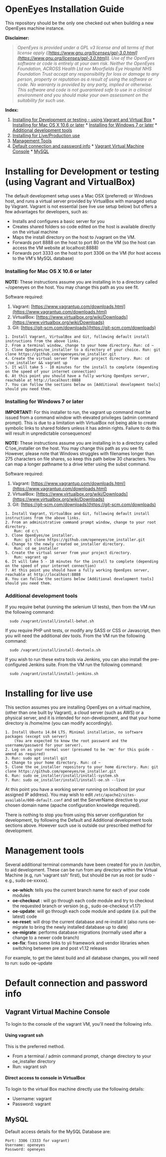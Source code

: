 # OpenEyes Installation Guide

This repository should be the only one checked out when building a new OpenEyes machine instance.

**Disclaimer:**
> _OpenEyes is provided under a GPL v3 license and all terms of that license apply ([https://www.gnu.org/licenses/gpl-3.0.html](https://www.gnu.org/licenses/gpl-3.0.html)).
> Use of the OpenEyes software or code is entirely at your own risk. Neither the OpenEyes Foundation, ACROSS Health Ltd
> nor Moorfields Eye Hospital NHS Foundation Trust accept any responsibility for loss or damage to any person, property or
> reputation as a result of using the software or code. No warranty is provided by any party, implied or
> otherwise. This software and code is not guaranteed safe to use in a clinical environment and you
> should make your own assessment on the suitability for such use._

**Index:**

  1. [Installing for Development or testing - using Vagrant and Virtual Box](#installing-for-development-using-vagrant-and-virtualbox)
    * [Installing for Mac OS X 10.6 or later](#installing-for-mac-os-x-106-or-later)
    * [Installing for Windows 7 or later](#installing-for-windows-7-or-later)
    * [Additional development tools](#additional-development-tools)
  2. [Installing for Live/Production use](#installing-for-live-use)
  3. [Management Tools](#management-tools)
  4. [Default connection and password info](#default-connection-and-password-info)
    * [Vagrant Virtual Machine Console](#vagrant-virtual-machine-console)
    * [MySQL](#mysql)

# Installing for Development or testing (using Vagrant and VirtualBox)

The default development setup uses a Mac OSX (preferred) or Windows host, and runs a virtual server provided by VirtualBox with managed setup by Vagrant. Vagrant is not essential (see live use setup below) but offers a few advantages for developers, such as:

+ Installs and configures a basic server for you
+ Creates shared folders so code edited on the host is available directly on the virtual machine
+ Maps the install directory on the host to /vagrant on the VM.
+ Forwards port 8888 on the host to port 80 on the VM (so the host can access the VM website at localhost:8888)
+ Forwards port 3333 on the host to port 3306 on the VM (for host access to the VM's MySQL database)


### Installing for Mac OS X 10.6 or later

**NOTE:** These instructions assume you are installing in to a directory called ~/openeyes on the host. You may change this path as you see fit.

Software required:

1. Vagrant: [https://www.vagrantup.com/downloads.html](https://www.vagrantup.com/downloads.html)
2. VirtualBox: [https://www.virtualbox.org/wiki/Downloads](https://www.virtualbox.org/wiki/Downloads)
3. Git: [https://git-scm.com/downloads](https://git-scm.com/downloads)


```
1. Install Vagrant, VirtualBox and Git, following default install instructions from the above links.
2. From a terminal window, change to your home directory. Run: cd ~
3. Clone OpenEyes/oe_installer to a directory of your choice. Run: git clone https://github.com/openeyes/oe_installer.git
4. Create the virtual server from your project directory. Run: cd ~/oe_installer && vagrant up
5. It will take 5 - 10 minutes for the install to complete (depending on the speed of your internet connection)
6. At this point you should have a fully working OpenEyes server, reachable at http://localhost:8888
7. You can follow the sections below on [Additional development tools] should you need them.
```




### Installing for Windows 7 or later
**IMPORTANT:** For this installer to run, the vagrant up command must be issued from a command window with elevated privileges (admin command prompt). This is due to a limitation with VirtualBox not being able to create symbolic links to shared folders unless it has admin rights. Failure to do this will result in unpredictable consequences!

**NOTE:** These instructions assume you are installing in to a directory called C:\oe_installer on the host. You may change this path as you see fit. However, please note that Windows struggles with filenames longer than 275 characters on file shares, so keep this path below 30 characters. You can map a longer pathname to a drive letter using the subst command.

Software required:

1. Vagrant: [https://www.vagrantup.com/downloads.html](https://www.vagrantup.com/downloads.html)
2. VirtualBox: [https://www.virtualbox.org/wiki/Downloads](https://www.virtualbox.org/wiki/Downloads)
3. Git: [https://git-scm.com/downloads](https://git-scm.com/downloads)

```
1. Install Vagrant, VirtualBox and Git, following default install instructions from the above links.
2. From an administrative command prompt window, change to your root directory.
    Run: cd c:\
3. Clone OpenEyes/oe_installer.
    Run: git clone https://github.com/openeyes/oe_installer.git
4. Change to the newly created oe_installer directory.
    Run: cd oe_installer
5. Create the virtual server from your project directory.
    Run: vagrant up
6. It will take 5 - 10 minutes for the install to complete (depending on the speed of your internet connection)
7. At this point you should have a fully working OpenEyes server, reachable at http://localhost:8888
8. You can follow the sections below [Additional development tools] should you need them.
```


### Additional development tools

If you require behat (running the selenium UI tests), then from the VM run the following command:

```
  sudo /vagrant/install/install-behat.sh
```

If you require PHP unit tests, or modify any SASS or CSS or Javascript, then you will need the additional dev tools. From the
VM run the following command:

```
  sudo /vagrant/install/install-devtools.sh
```


If you wish to run these extra tools via Jenkins, you can also install the pre-configured Jenkins suite. From the
VM run the following command:

```
  sudo /vagrant/install/install-jenkins.sh
```


# Installing for live use

This section assumes you are installing OpenEyes on a virtual machine, (other than one built by Vagrant), a cloud server (such as AWS) or a
physical server, and it is intended for non-development, and that your home directory is /home/me (you can modify accordingly).

```
1. Install Ubuntu 14.04 LTS. Minimal installation, no software packages (except ssh server)
    (You are expected to know the root password and the username/password for your server).
2. Log on as your normal user (presumed to be 'me' for this guide - amend as required)
3. Run: sudo apt install git
4. Change to your home directory. Run: cd ~
5. Clone the oe_installer repository to your home directory. Run: git clone https://github.com/openeyes/oe_installer.git
6. Run: sudo oe_installer/install/install-system.sh
7. Run: sudo oe_installer/install/install-oe.sh --live
```

At this point you have a working server running on localhost (or your assigned IP address). You may wish to edit `/etc/apache2/sites-available/000-default.conf`
and set the ServerName directive to your chosen domain name (apache configuration knowledge required).

There is nothing to stop you from using this server configuration for development, by following the Default and Additional development tools sections above. However such use is outside our prescribed method for development.

# Management tools

Several additional terminal commands have been created for you in /usr/bin, to aid development. These can be run from any directory within the Virtual Machine (e.g, run 'vagrant ssh' first), but should be run as root (or sudo - e.g., sudo oe-xxxxx).

+ **oe-which**: tells you the current branch name for each of your code modules
+ **oe-checkout** <branch>: will go through each code module and try to checkout the requested branch or version (e.g., sudo oe-checkout v1.17)
+ **oe-update**: will go through each code module and update (i.e. pull the latest) code
+ **oe-reset**: will drop the current database and re-install it (also runs oe-migrate to bring the newly installed database up to date)
+ **oe-migrate**: performs database migrations (normally used after a change to a newer code branch)
+ **oe-fix**: fixes some links to yii framework and vendor libraries when switching between pre and post v1.12 releases

For example, to get the latest build and all database changes, you will need to run: sudo oe-update

# Default connection and password info

## Vagrant Virtual Machine Console
To login to the console of the vagrant VM, you'll need the following info.

#### Using vagrant ssh
This is the preferred method.
+ From a terminal / admin command prompt, change directory to your oe_installer directory
+ Run: vagrant ssh


#### Direct access to console in VirtualBox
To login to the virtual Box machine directly use the following details:

+ Username: vagrant
+ Password: vagrant



## MySQL
Default access details for the MySQL Database are:

```
Port: 3306 (3333 for vagrant)
Username: openeyes
Password: openeyes
```
